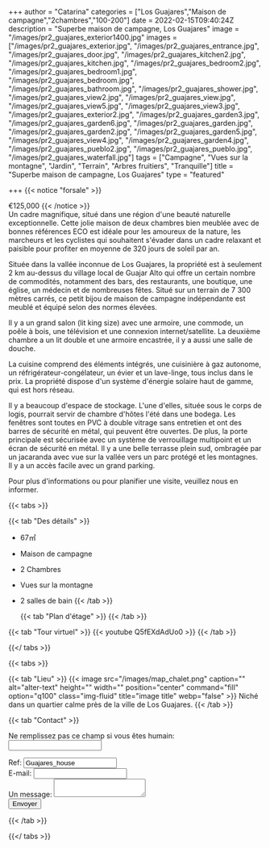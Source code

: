 +++
author = "Catarina"
categories = ["Los Guajares","Maison de campagne","2chambres","100-200"]
date = 2022-02-15T09:40:24Z
description = "Superbe maison de campagne, Los Guajares"
image = "/images/pr2_guajares_exterior1400.jpg"
images = ["/images/pr2_guajares_exterior.jpg", "/images/pr2_guajares_entrance.jpg", "/images/pr2_guajares_door.jpg", "/images/pr2_guajares_kitchen2.jpg", "/images/pr2_guajares_kitchen.jpg", "/images/pr2_guajares_bedroom2.jpg", "/images/pr2_guajares_bedroom1.jpg", "/images/pr2_guajares_bedroom.jpg", "/images/pr2_guajares_bathroom.jpg", "/images/pr2_guajares_shower.jpg", "/images/pr2_guajares_view2.jpg", "/images/pr2_guajares_view.jpg", "/images/pr2_guajares_view5.jpg", "/images/pr2_guajares_view3.jpg", "/images/pr2_guajares_exterior2.jpg", "/images/pr2_guajares_garden3.jpg", "/images/pr2_guajares_garden6.jpg", "/images/pr2_guajares_garden.jpg", "/images/pr2_guajares_garden2.jpg", "/images/pr2_guajares_garden5.jpg", "/images/pr2_guajares_view4.jpg", "/images/pr2_guajares_garden4.jpg", "/images/pr2_guajares_pueblo2.jpg", "/images/pr2_guajares_pueblo.jpg", "/images/pr2_guajares_waterfall.jpg"]
tags = ["Campagne", "Vues sur la montagne", "Jardin", "Terrain", "Arbres fruitiers", "Tranquille"]
title = "Superbe maison de campagne, Los Guajares"
type = "featured"

+++
{{< notice "forsale" >}}

€125,000 {{< /notice >}}  
Un cadre magnifique, situé dans une région d'une beauté naturelle exceptionnelle. Cette jolie maison de deux chambres bien meublée avec de bonnes références ECO est idéale pour les amoureux de la nature, les marcheurs et les cyclistes qui souhaitent s'évader dans un cadre relaxant et paisible pour profiter en moyenne de 320 jours de soleil par an.

Située dans la vallée inconnue de Los Guajares, la propriété est à seulement 2 km au-dessus du village local de Guajar Alto qui offre un certain nombre de commodités, notamment des bars, des restaurants, une boutique, une église, un médecin et de nombreuses fêtes. Situé sur un terrain de 7 300 mètres carrés, ce petit bijou de maison de campagne indépendante est meublé et équipé selon des normes élevées.

Il y a un grand salon (lit king size) avec une armoire, une commode, un poêle à bois, une télévision et une connexion internet/satellite. La deuxième chambre a un lit double et une armoire encastrée, il y a aussi une salle de douche.

La cuisine comprend des éléments intégrés, une cuisinière à gaz autonome, un réfrigérateur-congélateur, un évier et un lave-linge, tous inclus dans le prix. La propriété dispose d'un système d'énergie solaire haut de gamme, qui est hors réseau.

Il y a beaucoup d'espace de stockage. L'une d'elles, située sous le corps de logis, pourrait servir de chambre d'hôtes l'été dans une bodega. Les fenêtres sont toutes en PVC à double vitrage sans entretien et ont des barres de sécurité en métal, qui peuvent être ouvertes. De plus, la porte principale est sécurisée avec un système de verrouillage multipoint et un écran de sécurité en métal. Il y a une belle terrasse plein sud, ombragée par un jacaranda avec vue sur la vallée vers un parc protégé et les montagnes. Il y a un accès facile avec un grand parking.

Pour plus d'informations ou pour planifier une visite, veuillez nous en informer.

{{< tabs >}}

{{< tab "Des détails" >}}

* 67&#x33A1;
* Maison de campagne
* 2 Chambres
* Vues sur la montagne
* 2 salles de bain
  {{< /tab >}}

  {{< tab "Plan d'étage" >}}  {{< /tab >}}

{{< tab "Tour virtuel" >}} {{< youtube Q5fEXdAdUo0 >}} {{< /tab >}}

{{</ tabs >}}

{{< tabs >}}

{{< tab "Lieu" >}} {{< image src="/images/map_chalet.png" caption="" alt="alter-text" height="" width="" position="center" command="fill" option="q100" class="img-fluid" title="image title" webp="false" >}} Niché dans un quartier calme près de la ville de Los Guajares. {{< /tab >}}

{{< tab "Contact" >}} <form name="propertyContact" method="POST" netlify-honeypot="bot-field" data-netlify="true">
<div class="form-group">
<p class="d-none"><label>Ne remplissez pas ce champ si vous êtes humain: <input name="bot-field" /></label></p>
</div>
<div class="form-group">
<label>Ref: <input name="property-ref" class="form-control" value="Guajares_house" readonly/></label>
</div>
<div class="form-group">
<label>E-mail: <input type="text" class="form-control" name="email" /></label>
</div>
<div class="form-group">
<label>Un message: </label> <textarea name="message" class="form-control"></textarea>
</div>
<button type="submit" class="btn btn-primary">Envoyer</button>
</form> {{< /tab >}}

{{</ tabs >}}